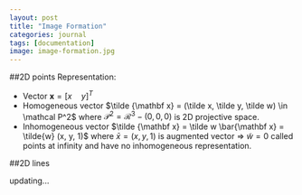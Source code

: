 ```yaml
---
layout: post
title: "Image Formation"
categories: journal
tags: [documentation]
image: image-formation.jpg
---
```

##2D points
Representation:
* Vector $\mathbf x=[x\quad y]^T$  
* Homogeneous vector  $\tilde {\mathbf x} = (\tilde x, \tilde y, \tilde w) \in \mathcal P^2$  where $\mathcal P^2 = \mathcal R^3 - (0,0,0)$ is 2D projective space.  
* Inhomogeneous vector $\tilde {\mathbf x} = \tilde w \bar{\mathbf x} = \tilde{w} (x, y, 1)$  where $\bar x = (x,y,1)$ is augmented vector =>  $\tilde w = 0$ called points at infinity and have no inhomogeneous representation.  

##2D lines

updating...


<!--stackedit_data:
eyJoaXN0b3J5IjpbLTYwOTMyNjgxNiwtNjI0MTIwOTY3LDQxND
U2MjQ0OSwxMDM0NzcyMjgsLTIxMjkzMjgxMTEsMTcwNTE4OSwt
MjA0MzYzMTU0NywxMjI3MDQ0ODA5LDE1MTU3MDk0NDcsNjk3Mz
Q4MDAzLC0xMzI3NzM0OTk5LC0xNjYwOTI3OTM3LC0xOTgxMjc4
MDEwLC01MTk1NTk2NjYsMjA2MTI2MjM1MCwtNzU3NTk1MTIwLC
03NDI1NjEzNjNdfQ==
-->